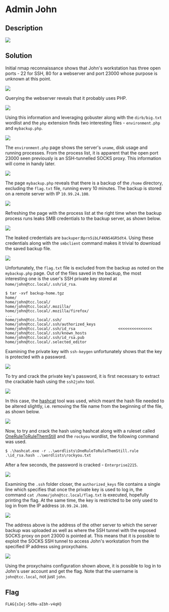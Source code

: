 # Admin John

## Description

![](img/20241105165948.png)

## Solution

Initial nmap reconnaissance shows that John's workstation has three open ports - 22 for SSH, 80 for a webserver and port 23000 whose purpose is unknown at this point.

![](img/20241107182121.png)

Querying the webserver reveals that it probably uses PHP.

![](img/20241107182018.png)

Using this information and leveraging gobuster along with the `dirb/big.txt` wordlist and the `php` extension finds two interesting files - `environment.php` and `mybackup.php`.

![](img/20241107173802.png)

The `environment.php` page shows the server's `uname`, disk usage and running processes. From the process list, it is apparent that the open port 23000 seen previously is an SSH-tunnelled SOCKS proxy. This information will come in handy later.

![](img/20241107173643.png)

The page `mybackup.php` reveals that there is a backup of the `/home` directory, excluding the `flag.txt` file, running every 10 minutes. The backup is stored on a remote server with IP `10.99.24.100`.

![](img/20241107173830.png)

Refreshing the page with the process list at the right time when the backup process runs leaks SMB credentials to the backup server, as shown below.

![](img/20241107174115.png)

The leaked credentials are `backuper`:`Bprn5ibLF4KNS4GR5dt4`. Using these credentials along with the `smbclient` command makes it trivial to download the saved backup file.

![](img/20241107174224.png)

Unfortunately, the `flag.txt` file is excluded from the backup as noted on the `mybackup.php` page. Out of the files saved in the backup, the most interesting one is the user's SSH private key stored at `home/john@tcc.local/.ssh/id_rsa`.

```
$ tar -xvf backup-home.tgz 
home/
home/john@tcc.local/
home/john@tcc.local/.mozilla/
home/john@tcc.local/.mozilla/firefox/
...
home/john@tcc.local/.ssh/
home/john@tcc.local/.ssh/authorized_keys
home/john@tcc.local/.ssh/id_rsa                   <<<<<<<<<<<<<<<
home/john@tcc.local/.ssh/known_hosts
home/john@tcc.local/.ssh/id_rsa.pub
home/john@tcc.local/.selected_editor
```

Examining the private key with `ssh-keygen` unfortunately shows that the key is protected with a password.

![](img/20241107174538.png)

To try and crack the private key's password, it is first necessary to extract the crackable hash using the `ssh2john` tool.

![](img/20241107180009.png)

In this case, the [hashcat](https://hashcat.net/hashcat/) tool was used, which meant the hash file needed to be altered slightly, i.e. removing the file name from the beginning of the file, as shown below.

![](img/20241107180030.png)

Now, to try and crack the hash using hashcat along with a ruleset called [OneRuleToRuleThemStill](https://github.com/stealthsploit/OneRuleToRuleThemStill) and the `rockyou` wordlist, the following command was used.

```
$ .\hashcat.exe -r ..\wordlists\OneRuleToRuleThemStill.rule .\id_rsa.hash ..\wordlists\rockyou.txt
```

After a few seconds, the password is cracked - `Enterprise2215`.

![](img/20241107180320.png)

Examining the `.ssh` folder closer, the `authorized_keys` file contains a single line which specifies that once the private key is used to log in, the command `cat /home/john@tcc.local/flag.txt` is executed, hopefully printing the flag. At the same time, the key is restricted to be only used to log in from the IP address `10.99.24.100`.

![](img/20241107180941.png)

The address above is the address of the other server to which the server backup was uploaded as well as where the SSH tunnel with the exposed SOCKS proxy on port 23000 is pointed at. This means that it is possible to exploit the SOCKS SSH tunnel to access John's workstation from the specified IP address using proxychains.

![](img/20241107181829.png)

Using the proxychains configuration shown above, it is possible to log in to John's user account and get the flag. Note that the username is `john@tcc.local`, not just `john`.

## Flag

`FLAG{sIej-5d9a-aIbh-v4qH}`